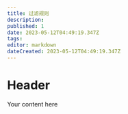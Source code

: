 ```yaml
---
title: 过滤规则
description: 
published: 1
date: 2023-05-12T04:49:19.347Z
tags: 
editor: markdown
dateCreated: 2023-05-12T04:49:19.347Z
---
```


# Header
Your content here